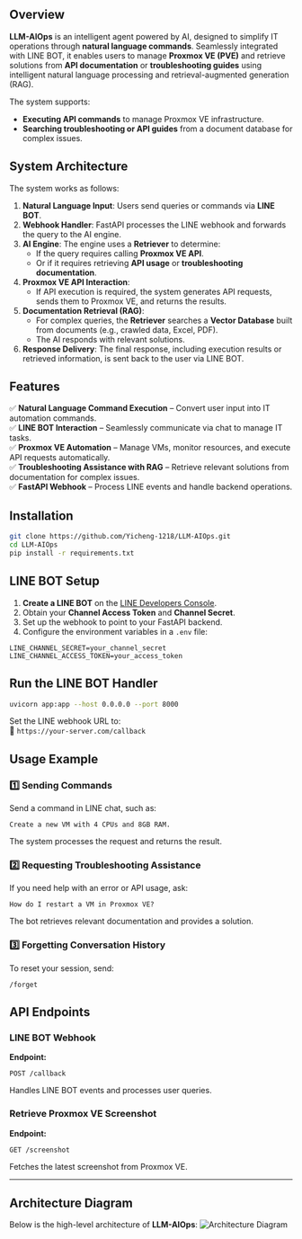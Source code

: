 ## Overview
**LLM-AIOps** is an intelligent agent powered by AI, designed to simplify IT operations through **natural language commands**. Seamlessly integrated with LINE BOT, it enables users to manage **Proxmox VE (PVE)** and retrieve solutions from **API documentation** or **troubleshooting guides** using intelligent natural language processing and retrieval-augmented generation (RAG).

The system supports:
- **Executing API commands** to manage Proxmox VE infrastructure.
- **Searching troubleshooting or API guides** from a document database for complex issues.

## System Architecture
The system works as follows:
1. **Natural Language Input**: Users send queries or commands via **LINE BOT**.
2. **Webhook Handler**: FastAPI processes the LINE webhook and forwards the query to the AI engine.
3. **AI Engine**: The engine uses a **Retriever** to determine:
   - If the query requires calling **Proxmox VE API**.
   - Or if it requires retrieving **API usage** or **troubleshooting documentation**.
4. **Proxmox VE API Interaction**:
   - If API execution is required, the system generates API requests, sends them to Proxmox VE, and returns the results.
5. **Documentation Retrieval (RAG)**:
   - For complex queries, the **Retriever** searches a **Vector Database** built from documents (e.g., crawled data, Excel, PDF).
   - The AI responds with relevant solutions.
6. **Response Delivery**: The final response, including execution results or retrieved information, is sent back to the user via LINE BOT.

## Features
✅ **Natural Language Command Execution** – Convert user input into IT automation commands.  
✅ **LINE BOT Interaction** – Seamlessly communicate via chat to manage IT tasks.  
✅ **Proxmox VE Automation** – Manage VMs, monitor resources, and execute API requests automatically.  
✅ **Troubleshooting Assistance with RAG** – Retrieve relevant solutions from documentation for complex issues.  
✅ **FastAPI Webhook** – Process LINE events and handle backend operations.  

## Installation
```bash
git clone https://github.com/Yicheng-1218/LLM-AIOps.git
cd LLM-AIOps
pip install -r requirements.txt
```

## LINE BOT Setup
1. **Create a LINE BOT** on the [LINE Developers Console](https://developers.line.biz/).  
2. Obtain your **Channel Access Token** and **Channel Secret**.  
3. Set up the webhook to point to your FastAPI backend.  
4. Configure the environment variables in a `.env` file:
```env
LINE_CHANNEL_SECRET=your_channel_secret
LINE_CHANNEL_ACCESS_TOKEN=your_access_token
```

## Run the LINE BOT Handler
```bash
uvicorn app:app --host 0.0.0.0 --port 8000
```

Set the LINE webhook URL to:  
📌 `https://your-server.com/callback`

## Usage Example

### 1️⃣ Sending Commands
Send a command in LINE chat, such as:
```
Create a new VM with 4 CPUs and 8GB RAM.
```
The system processes the request and returns the result.

### 2️⃣ Requesting Troubleshooting Assistance
If you need help with an error or API usage, ask:
```
How do I restart a VM in Proxmox VE?
```
The bot retrieves relevant documentation and provides a solution.

### 3️⃣ Forgetting Conversation History
To reset your session, send:
```
/forget
```

## API Endpoints

### LINE BOT Webhook
**Endpoint:**  
```http
POST /callback
```
Handles LINE BOT events and processes user queries.

### Retrieve Proxmox VE Screenshot
**Endpoint:**  
```http
GET /screenshot
```
Fetches the latest screenshot from Proxmox VE.

---

## Architecture Diagram
Below is the high-level architecture of **LLM-AIOps**:
![Architecture Diagram](https://github.com/user-attachments/assets/614ef65b-bddc-443c-9ef1-8533f65a77ca)


